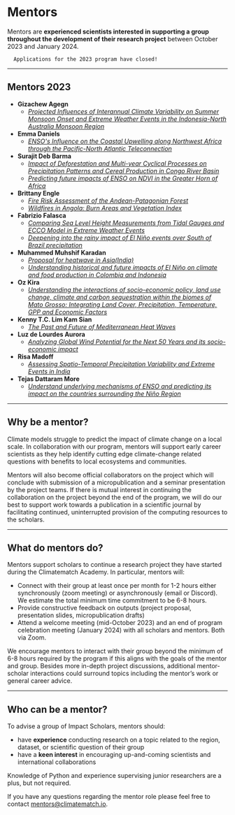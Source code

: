 # Mentors
Mentors are **experienced scientists interested in supporting a group throughout the development of their research project** between October 2023 and January 2024.

```{important}
  Applications for the 2023 program have closed!
```
---
## Mentors 2023
- **Gizachew Agegn**
  - [*Projected Influences of Interannual Climate Variability on Summer Monsoon Onset and Extreme Weather Events in the Indonesia-North Australia Monsoon Region*](./scholars2023.md#projected-influences-of-interannual-climate-variability-on-summer-monsoon-onset-and-extreme-weather-events-in-the-indonesia-north-australia-monsoon-region)
- **Emma Daniels**
  - [*ENSO's Influence on the Coastal Upwelling along Northwest Africa through the Pacific-North Atlantic Teleconnection*](./scholars2023.md#ensos-influence-on-the-coastal-upwelling-along-northwest-africa-through-the-pacific-north-atlantic-teleconnection)
- **Surajit Deb Barma**
  - [*Impact of Deforestation and Multi-year Cyclical Processes on Precipitation Patterns and Cereal Production in Congo River Basin*](./scholars2023.md#impact-of-deforestation-and-multi-year-cyclical-processes-on-precipitation-patterns-and-cereal-production-in-congo-river-basin)
  - [*Predicting future impacts of ENSO on NDVI in the Greater Horn of Africa*](./scholars2023.md#predicting-future-impacts-of-enso-on-ndvi-in-the-greater-horn-of-africa)
- **Brittany Engle**
  - [*Fire Risk Assessment of the Andean-Patagonian Forest*](./scholars2023.md#fire-risk-assessment-of-the-andean-patagonian-forest)
  - [*Wildfires in Angola: Burn Areas and Vegetation Index*](./scholars2023.md#wildfires-in-angola-burn-areas-and-vegetation-index)
- **Fabrizio Falasca**
  - [*Comparing Sea Level Height Measurements from Tidal Gauges and ECCO Model in Extreme Weather Events*](./scholars2023.md#comparing-sea-level-height-measurements-from-tidal-gauges-and-ecco-model-in-extreme-weather-events)
  - [*Deepening into the rainy impact of El Niño events over South of Brazil precipitation*](./scholars2023.md#deepening-into-the-rainy-impact-of-el-niño-events-over-south-of-brazil-precipitation)
- **Muhammed Muhshif Karadan**
  - [*Proposal for heatwave in Asia(India)*](./scholars2023.md#proposal-for-heatwave-in-asiaindia)
  - [*Understanding historical and future impacts of El Niño on climate and food production in Colombia and Indonesia*](./scholars2023.md#understanding-historical-and-future-impacts-of-el-niño-on-climate-and-food-production-in-colombia-and-indonesia)
- **Oz Kira**
  - [*Understanding the interactions of socio-economic policy, land use change, climate and carbon sequestration within the biomes of Mato Grosso: Integrating Land Cover, Precipitation, Temperature, GPP and Economic Factors*](./scholars2023.md#understanding-the-interactions-of-socio-economic-policy-land-use-change-climate-and-carbon-sequestration-within-the-biomes-of-mato-grosso-integrating-land-cover-precipitation-temperature-gpp-and-economic-factors)
- **Kenny T.C. Lim Kam Sian**
  - [*The Past and Future of Mediterranean Heat Waves*](./scholars2023.md#the-past-and-future-of-mediterranean-heat-waves)
- **Luz de Lourdes Aurora**
  - [*Analyzing Global Wind Potential for the Next 50 Years and its socio-economic impact*](./scholars2023.md#analyzing-global-wind-potential-for-the-next-50-years-and-its-socio-economic-impact)
- **Risa Madoff**
  - [*Assessing Spatio-Temporal Precipitation Variability and Extreme Events in India*](./scholars2023.md#assessing-spatio-temporal-precipitation-variability-and-extreme-events-in-india)
- **Tejas Dattaram More**
  - [*Understand underlying mechanisms of ENSO and predicting its impact on the countries surrounding the Niño Region*](./scholars2023.md#understand-underlying-mechanisms-of-enso-and-predicting-its-impact-on-the-countries-surrounding-the-niño-region)


---
## Why be a mentor? 
Climate models struggle to predict the impact of climate change on a local scale. In collaboration with our program, mentors will support early career scientists as they help identify cutting edge climate-change related questions with benefits to local ecosystems and communities. 

Mentors will also become official collaborators on the project which will conclude with submission of a micropublication and a seminar presentation by the project teams. If there is mutual interest in continuing the collaboration on the project beyond the end of the program, we will do our best to support work towards a publication in a scientific journal by facilitating continued, uninterrupted provision of the computing resources to the scholars.

---
## What do mentors do? 
Mentors support scholars to continue a research project they have started during the Climatematch Academy. In particular, mentors will:
- Connect with their group at least once per month for 1-2 hours either synchronously (zoom meeting) or asynchronously (email or Discord). We estimate the total minimum time commitment to be 6-8 hours.
- Provide constructive feedback on outputs (project proposal, presentation slides, micropublication drafts) 
- Attend a welcome meeting (mid-October 2023) and an end of program celebration meeting (January 2024) with all scholars and mentors. Both via Zoom. 

We encourage mentors to interact with their group beyond the minimum of 6-8 hours required by the program if this aligns with the goals of the mentor and group. Besides more in-depth project discussions, additional mentor-scholar interactions could surround topics including the mentor’s work or general career advice.  

---
## Who can be a mentor? 
To advise a group of Impact Scholars, mentors should: 
- have **experience** conducting research on a topic related to the region, dataset, or scientific question of their group
- have a **keen interest** in encouraging up-and-coming scientists and international collaborations

Knowledge of Python and experience supervising junior researchers are a plus, but not required. 

If you have any questions regarding the mentor role please feel free to contact mentors@climatematch.io.
